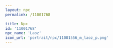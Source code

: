 ```yaml
---
layout: npc
permalink: /11001768

title: Npc
id: '11001768'
npc_name: 'Laoz'
icon_url: 'portrait/npc/11001556_m_laoz_p.png'
---
```

